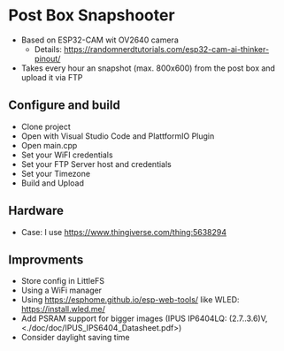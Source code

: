 # Post Box Snapshooter

- Based on ESP32-CAM wit OV2640 camera
  - Details: <https://randomnerdtutorials.com/esp32-cam-ai-thinker-pinout/>
- Takes every hour an snapshot (max. 800x600) from the post box and upload it via FTP

## Configure and build

- Clone project
- Open with Visual Studio Code and PlattformIO Plugin
- Open main.cpp
- Set your WiFI credentials
- Set your FTP Server host and credentials
- Set your Timezone
- Build and Upload

## Hardware

- Case: I use <https://www.thingiverse.com/thing:5638294>

## Improvments

- Store config in LittleFS
- Using a WiFi manager
- Using  <https://esphome.github.io/esp-web-tools/> like WLED: <https://install.wled.me/>
- Add PSRAM support for bigger images (IPUS IP6404LQ: (2.7..3.6)V, <./doc/doc/IPUS_IPS6404_Datasheet.pdf>)
- Consider daylight saving time
